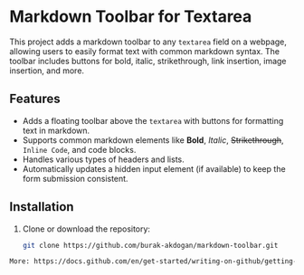 # Markdown Toolbar for Textarea

This project adds a markdown toolbar to any `textarea` field on a webpage, allowing users to easily format text with common markdown syntax. The toolbar includes buttons for bold, italic, strikethrough, link insertion, image insertion, and more.

## Features
- Adds a floating toolbar above the `textarea` with buttons for formatting text in markdown.
- Supports common markdown elements like **Bold**, *Italic*, ~~Strikethrough~~, `Inline Code`, and code blocks.
- Handles various types of headers and lists.
- Automatically updates a hidden input element (if available) to keep the form submission consistent.

## Installation

1. Clone or download the repository:
   ```bash
   git clone https://github.com/burak-akdogan/markdown-toolbar.git

```bash
More: https://docs.github.com/en/get-started/writing-on-github/getting-started-with-writing-and-formatting-on-github/basic-writing-and-formatting-syntax
